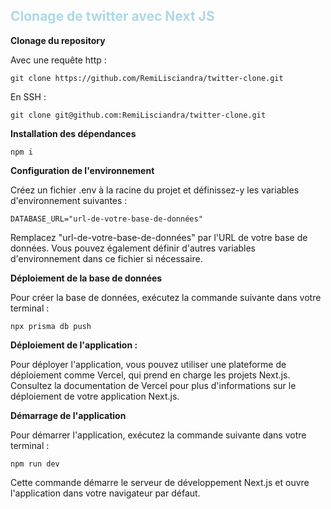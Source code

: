 <h2 style="color: lightblue">Clonage de twitter avec Next JS</h2>

**Clonage du repository**

Avec une requête http : 

```git clone https://github.com/RemiLisciandra/twitter-clone.git```

En SSH : 

```git clone git@github.com:RemiLisciandra/twitter-clone.git```

**Installation des dépendances**

```npm i```

**Configuration de l'environnement**

Créez un fichier .env à la racine du projet et définissez-y les variables d'environnement suivantes :

```DATABASE_URL="url-de-votre-base-de-données"```

Remplacez "url-de-votre-base-de-données" par l'URL de votre base de données. Vous pouvez également définir d'autres variables d'environnement dans ce fichier si nécessaire.

**Déploiement de la base de données**

Pour créer la base de données, exécutez la commande suivante dans votre terminal :

```npx prisma db push```

**Déploiement de l'application :**

Pour déployer l'application, vous pouvez utiliser une plateforme de déploiement comme Vercel, qui prend en charge les projets Next.js. Consultez la documentation de Vercel pour plus d'informations sur le déploiement de votre application Next.js.

**Démarrage de l'application**

Pour démarrer l'application, exécutez la commande suivante dans votre terminal :

```npm run dev```

Cette commande démarre le serveur de développement Next.js et ouvre l'application dans votre navigateur par défaut.